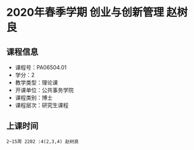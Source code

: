 # 2020年春季学期 创业与创新管理 赵树良






## 课程信息

- 课程号：PA06504.01
- 学分：2
- 教学类型：理论课
- 开课单位：公共事务学院
- 课程类别：博士
- 课程层次：研究生课程

## 上课时间

```
2~15周 2202 :4(2,3,4) 赵树良
```

